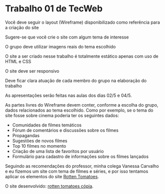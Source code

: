 # Trabalho 01 de TecWeb
Você deve seguir o layout (Wireframe) disponibilizado como referência para a criação do site

Sugere-se que você crie o site com algum tema de interesse

O grupo deve utilizar imagens reais do tema escolhido 

O site a ser criado nesse trabalho é totalmente estático apenas com uso de HTML e CSS

O site deve ser responsivo

Deve ficar clara atuação de cada membro do grupo na elaboração do trabalho


As apresentações serão feitas nas aulas dos dias 02/5 e 04/5.

As partes livres do Wireframe devem conter, conforme a escolha do grupo, dados relacionados ao tema escolhido. Como por exemplo, se o tema do site fosse sobre cinema poderia ter os seguintes dados:
<ul>
  <li>Comunidades de filmes temáticos </li>
  <li>Fórum de comentários e discussões sobre os filmes </li>
  <li>Propagandas </li>
  <li>Sugestões de novos filmes</li>
  <li>Top 10 filmes no momento</li>
  <li>Criação de uma lista de favoritos por usuário</li>
  <li>Formulário para cadastro de informações sobre os filmes lançados</li>
 </ul>

Seguindo as recomendações do professor, minha colega Vanessa Carvalho e eu fizemos um site com tema de filmes e séries, e por isso tentamos aplicar os elementos do site <a href="https://www.rottentomatoes.com/">Rotten Tomatoes</a>.

O site desenvolvido: [rotten tomatoes cópia](https//francilandio07.github.io/).




